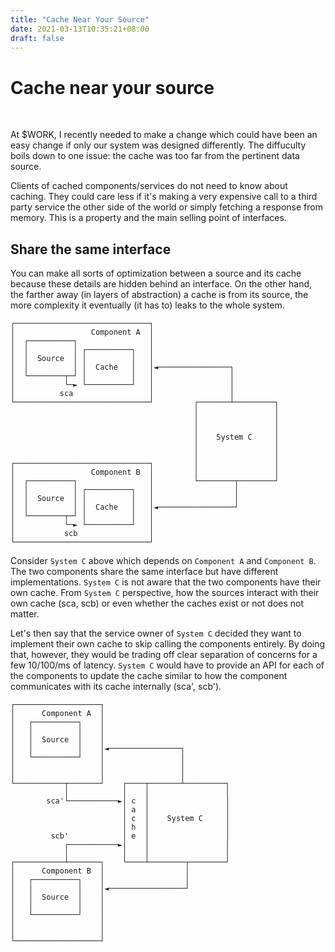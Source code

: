 ```yaml
---
title: "Cache Near Your Source"
date: 2021-03-13T10:35:21+08:00
draft: false
---
```


# Cache near your source

<br>

At $WORK, I recently needed to make a change which could have been an easy change if only our system was designed differently. The diffuculty boils down to one issue: the cache was too far from the pertinent data source.

Clients of cached components/services do not need to know about caching. They could care less if it's making a very expensive call to a third party service the other side of the world or simply fetching a response from memory. This is a property and the main selling point of interfaces.

## Share the same interface

You can make all sorts of optimization between a source and its cache because these details are hidden behind an interface. On the other hand, the farther away (in layers of abstraction) a cache is from its source, the more complexity it eventually (it has to) leaks to the whole system.

```
┌──────────────────────────────┐
│                 Component A  │
│  ┌──────────┐                │
│  │          │ ┌──────────┐   │
│  │  Source  │ │          │   │
│  │          │ │  Cache   │   │◄────────────────┐
│  └────────┬─┘ │          │   │                 │
│           └─► └──────────┘   │                 │
│          sca                 │                 │
└──────────────────────────────┘         ┌───────┴─────────┐
                                         │                 │
                                         │                 │
                                         │                 │
                                         │    System C     │
                                         │                 │
                                         │                 │
┌──────────────────────────────┐         │                 │
│                 Component B  │         │                 │
│  ┌──────────┐                │         └────────┬────────┘
│  │          │ ┌──────────┐   │                  │
│  │  Source  │ │          │   │                  │
│  │          │ │  Cache   │   │◄─────────────────┘
│  └────────┬─┘ │          │   │
│           └─► └──────────┘   │
│           scb                │
└──────────────────────────────┘
```

Consider `System C` above which depends on `Component A` and `Component B`. The two components share the same interface but have different implementations. `System C` is not aware that the two components have their own cache. From `System C` perspective, how the sources interact with their own cache (sca, scb) or even whether the caches exist or not does not matter. 

Let's then say that the service owner of `System C` decided they want to implement their own cache to skip calling the components entirely. By doing that, however, they would be trading off clear separation of concerns for a few 10/100/ms of latency. `System C` would have to provide an API for each of the components to update the cache similar to how the component communicates with its cache internally (sca', scb').

```
┌───────────────────┐
│      Component A  │
│   ┌──────────┐    │
│   │          │    │
│   │  Source  │    │
│   │          │    │◄────────────────┐
│   └──────────┘    │                 │
│                   │                 │
│                   │                 │
└───────────┬───────┘    ┌────┬───────┴─────────┐
            │            │    │                 │
        sca'└───────────►│ c  │                 │
                         │ a  │                 │
                         │ c  │    System C     │
                         │ h  │                 │
         scb'            │ e  │                 │
            ┌───────────►│    │                 │
            │            │    │                 │
┌───────────┴───────┐    └────┴────────┬────────┘
│      Component B  │                  │
│   ┌──────────┐    │                  │
│   │          │    │◄─────────────────┘
│   │  Source  │    │
│   │          │    │
│   └──────────┘    │
│                   │
│                   │
└───────────────────┘
```
